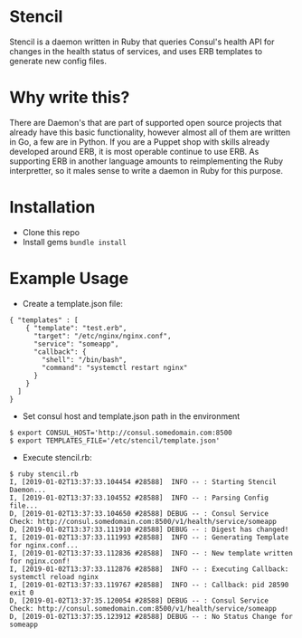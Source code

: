 # Stencil
Stencil is a daemon written in Ruby that queries Consul's health API for changes in the health status of services, and uses ERB templates to generate new config files. 

# Why write this?
There are Daemon's that are part of supported open source projects that already have this basic functionality, however almost all of them are written in Go, a few are in Python. If you are a Puppet shop with skills already developed around ERB, it is most operable continue to use ERB. As supporting ERB in another language amounts to reimplementing the Ruby interpretter, so it males sense to write a daemon in Ruby for this purpose.

# Installation
- Clone this repo
- Install gems `bundle install`

# Example Usage
- Create a template.json file:
```
{ "templates" : [ 
    { "template": "test.erb",
      "target": "/etc/nginx/nginx.conf",
      "service": "someapp",
      "callback": {
        "shell": "/bin/bash",
        "command": "systemctl restart nginx"
      }
    }
  ]
}
```
- Set consul host and template.json path in the environment
```
$ export CONSUL_HOST='http://consul.somedomain.com:8500
$ export TEMPLATES_FILE='/etc/stencil/template.json'
```
- Execute stencil.rb:
```
$ ruby stencil.rb 
I, [2019-01-02T13:37:33.104454 #28588]  INFO -- : Starting Stencil Daemon...
I, [2019-01-02T13:37:33.104552 #28588]  INFO -- : Parsing Config file...
D, [2019-01-02T13:37:33.104650 #28588] DEBUG -- : Consul Service Check: http://consul.somedomain.com:8500/v1/health/service/someapp
D, [2019-01-02T13:37:33.111910 #28588] DEBUG -- : Digest has changed!
I, [2019-01-02T13:37:33.111993 #28588]  INFO -- : Generating Template for nginx.conf...
I, [2019-01-02T13:37:33.112836 #28588]  INFO -- : New template written for nginx.conf!
I, [2019-01-02T13:37:33.112876 #28588]  INFO -- : Executing Callback: systemctl reload nginx
I, [2019-01-02T13:37:33.119767 #28588]  INFO -- : Callback: pid 28590 exit 0
D, [2019-01-02T13:37:35.120054 #28588] DEBUG -- : Consul Service Check: http://consul.somedomain.com:8500/v1/health/service/someapp
D, [2019-01-02T13:37:35.123912 #28588] DEBUG -- : No Status Change for someapp
```
